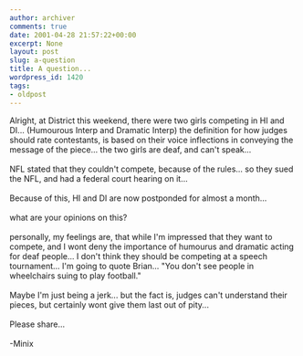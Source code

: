 ```yaml
---
author: archiver
comments: true
date: 2001-04-28 21:57:22+00:00
excerpt: None
layout: post
slug: a-question
title: A question...
wordpress_id: 1420
tags:
- oldpost
---
```


Alright, at District this weekend, there were two girls competing in HI and DI... (Humourous Interp and Dramatic Interp)  the definition for how judges should rate contestants, is based on their voice inflections in conveying the message of the piece... the two girls are deaf, and can't speak... <br /><br />NFL stated that they couldn't compete, because of the rules... so they sued the NFL, and had a federal court hearing on it...<br /><br />Because of this, HI and DI are now postponded for almost a month... <br /><br />what are your opinions on this?<br /><br />personally, my feelings are, that while I'm impressed that they want to compete, and I wont deny the importance of humourus and dramatic acting for deaf people... I don't think they should be competing at a speech tournament... I'm going to quote Brian... "You don't see people in wheelchairs suing to play football."  <br /><br />Maybe I'm just being a jerk... but the fact is, judges can't understand their pieces, but certainly wont give them last out of pity... <br /><br />Please share...<br /><br />-Minix